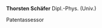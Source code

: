<!-- https://elvis.inf.tu-dresden.de/wiki/index.php/Markdown_-_Eine_Übersicht -->
**Thorsten Schäfer**
Dipl.-Phys. (Univ.)

Patent&shy;assessor
